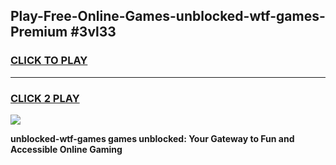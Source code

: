 
## Play-Free-Online-Games-unblocked-wtf-games-Premium #3vl33
<h3>
<a href="https://premium.freeplayer.one?title=unblocked-wtf-games&ref=8M">CLICK TO PLAY</a></h3>
<hr>

<h3>
<a href="https://premium.freeplayer.one?title=unblocked-wtf-games&ref=8M">CLICK 2 PLAY</a>
  
</h3>

<a href="https://premium.freeplayer.one?title=unblocked-wtf-games&ref=8M"><img src="https://clearcache.store/games.png"></a>


**unblocked-wtf-games games unblocked: Your Gateway to Fun and Accessible Online Gaming**
